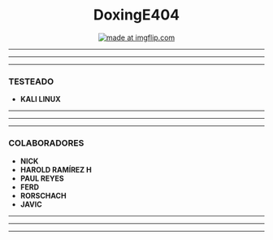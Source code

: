 <h1 align="center">DoxingE404</h1>
<p align="center">
<a href="https://imgflip.com/gif/2wjzef"><img src="https://i.imgflip.com/2wjzef.gif" title="made at imgflip.com"/></a>
</p>

---------------------------------------------------------------------------------------------
********************************************************************************************
---------------------------------------------------------------------------------------------

### TESTEADO
* **KALI LINUX**

---------------------------------------------------------------------------------------------
********************************************************************************************
---------------------------------------------------------------------------------------------

### COLABORADORES

* **NICK**
* **HAROLD RAMÍREZ H**
* **PAUL REYES**
* **FERD**
* **RORSCHACH**
* **JAVIC**
---------------------------------------------------------------------------------------------
*******************************************************************************************
--------------------------------------------------------------------------------------------

